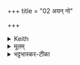 +++
title = "02 अयन् नो"

+++


<details><summary>Keith</summary>

May Agni here make room for us;
  
May he go before us cleaving the foe;  
Joyously may he conquer our foes;  
May he win booty in the contest for booty.
</details>

<details><summary>मूलम्</summary>

अ॒यन्नो॑ अ॒ग्निर्वरि॑वᳵ कृणोत्व॒यम्मृधᳶ॑ पु॒र ए॑तु प्रभि॒न्दन् ।   
अ॒यꣳ शत्रू᳚ञ्जयतु॒ जर्हृ॑षाणो॒ऽयव्ँवाज॑ञ्जयतु॒ वाज॑सातौ ॥
</details>

<details><summary>भट्टभास्कर-टीका</summary>

**अयम्** अग्नी-षोमाख्यः प्रणीयमानो **ऽग्रिर् वरिवः कृणोतु** अभीष्टानि धनानि ददातु । कृवि हिंसाकरणयोः, 'धिन्विकृण्व्योरच' इत्युप्रत्ययः । 

किञ्च - **अयं मृधस्** सङ्ग्रामान् **प्रभिन्दन्** प्रकर्षेण विनाशयन् **पुरो** ऽग्रत **एतु** गच्छतु । ततश् चायम् अग्निर् अस्माकं **शत्रून् जयतु जर्हृषाणः** जयेन भृशं हृष्टान्तःकरणः - हृषेर् यड्लुगन्ताद् व्यत्ययेनात्मनेपदम्, 'अभ्यस्तानामादिः' इत्याद्युदात्तत्वम् ।  

किञ्च - **अयम्** अग्निर् **वाजम्** अन्नं जयतु अस्मदर्थम् आत्मवशं करोतु । क्व ? **वाजसातौ** । 'ऊतियूति' इत्यादिना निपातनात् सनोतेः कर्मणि क्तिन्, 'जनसन' इत्यात्वम् । वाजो लभ्यते यस्मिन् तस्मिन् **वाज-सातौ** सङ्गामे वाजं जयतु । वाजशब्दो वृषादित्वादाद्युदात्तः ॥
</details>